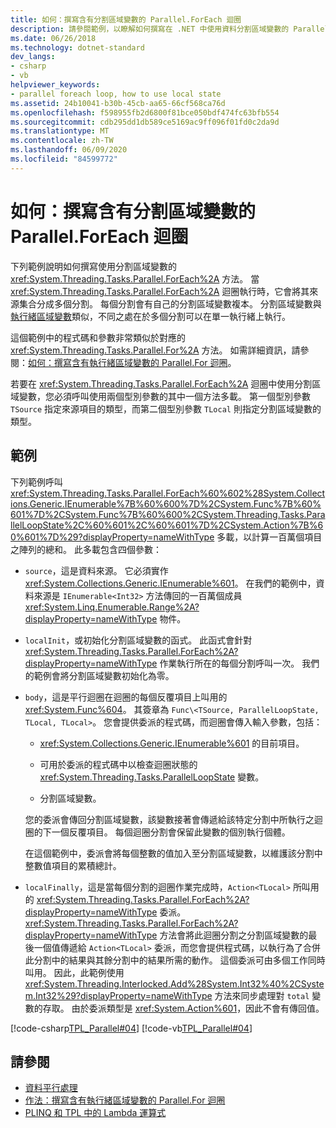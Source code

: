 ```yaml
---
title: 如何：撰寫含有分割區域變數的 Parallel.ForEach 迴圈
description: 請參閱範例，以瞭解如何撰寫在 .NET 中使用資料分割區域變數的 Parallel ForEach 迴圈。
ms.date: 06/26/2018
ms.technology: dotnet-standard
dev_langs:
- csharp
- vb
helpviewer_keywords:
- parallel foreach loop, how to use local state
ms.assetid: 24b10041-b30b-45cb-aa65-66cf568ca76d
ms.openlocfilehash: f598955fb2d6800f81bce050bdf474fc63bfb554
ms.sourcegitcommit: cdb295dd1db589ce5169ac9ff096f01fd0c2da9d
ms.translationtype: MT
ms.contentlocale: zh-TW
ms.lasthandoff: 06/09/2020
ms.locfileid: "84599772"
---
```

# <a name="how-to-write-a-parallelforeach-loop-with-partition-local-variables"></a>如何：撰寫含有分割區域變數的 Parallel.ForEach 迴圈

下列範例說明如何撰寫使用分割區域變數的 <xref:System.Threading.Tasks.Parallel.ForEach%2A> 方法。 當 <xref:System.Threading.Tasks.Parallel.ForEach%2A> 迴圈執行時，它會將其來源集合分成多個分割。 每個分割會有自己的分割區域變數複本。 分割區域變數與[執行緒區域變數](xref:System.Threading.ThreadLocal%601)類似，不同之處在於多個分割可以在單一執行緒上執行。

這個範例中的程式碼和參數非常類似於對應的 <xref:System.Threading.Tasks.Parallel.For%2A> 方法。 如需詳細資訊，請參閱：[如何：撰寫含有執行緒區域變數的 Parallel.For 迴圈](how-to-write-a-parallel-for-loop-with-thread-local-variables.md)。

若要在 <xref:System.Threading.Tasks.Parallel.ForEach%2A> 迴圈中使用分割區域變數，您必須呼叫使用兩個型別參數的其中一個方法多載。 第一個型別參數 `TSource` 指定來源項目的類型，而第二個型別參數 `TLocal` 則指定分割區域變數的類型。

## <a name="example"></a>範例

下列範例呼叫 <xref:System.Threading.Tasks.Parallel.ForEach%60%602%28System.Collections.Generic.IEnumerable%7B%60%600%7D%2CSystem.Func%7B%60%601%7D%2CSystem.Func%7B%60%600%2CSystem.Threading.Tasks.ParallelLoopState%2C%60%601%2C%60%601%7D%2CSystem.Action%7B%60%601%7D%29?displayProperty=nameWithType> 多載，以計算一百萬個項目之陣列的總和。 此多載包含四個參數：

- `source`，這是資料來源。 它必須實作 <xref:System.Collections.Generic.IEnumerable%601>。 在我們的範例中，資料來源是 `IEnumerable<Int32>` 方法傳回的一百萬個成員 <xref:System.Linq.Enumerable.Range%2A?displayProperty=nameWithType> 物件。

- `localInit`，或初始化分割區域變數的函式。 此函式會針對 <xref:System.Threading.Tasks.Parallel.ForEach%2A?displayProperty=nameWithType> 作業執行所在的每個分割呼叫一次。 我們的範例會將分割區域變數初始化為零。

- `body`，這是平行迴圈在迴圈的每個反覆項目上叫用的 <xref:System.Func%604>。 其簽章為 `Func\<TSource, ParallelLoopState, TLocal, TLocal>`。 您會提供委派的程式碼，而迴圈會傳入輸入參數，包括：

  - <xref:System.Collections.Generic.IEnumerable%601> 的目前項目。

  - 可用於委派的程式碼中以檢查迴圈狀態的 <xref:System.Threading.Tasks.ParallelLoopState> 變數。

  - 分割區域變數。

  您的委派會傳回分割區域變數，該變數接著會傳遞給該特定分割中所執行之迴圈的下一個反覆項目。 每個迴圈分割會保留此變數的個別執行個體。

  在這個範例中，委派會將每個整數的值加入至分割區域變數，以維護該分割中整數值項目的累積總計。

- `localFinally`，這是當每個分割的迴圈作業完成時，`Action<TLocal>` 所叫用的 <xref:System.Threading.Tasks.Parallel.ForEach%2A?displayProperty=nameWithType> 委派。 <xref:System.Threading.Tasks.Parallel.ForEach%2A?displayProperty=nameWithType> 方法會將此迴圈分割之分割區域變數的最後一個值傳遞給 `Action<TLocal>` 委派，而您會提供程式碼，以執行為了合併此分割中的結果與其餘分割中的結果所需的動作。 這個委派可由多個工作同時叫用。 因此，此範例使用 <xref:System.Threading.Interlocked.Add%28System.Int32%40%2CSystem.Int32%29?displayProperty=nameWithType> 方法來同步處理對 `total` 變數的存取。 由於委派類型是 <xref:System.Action%601>，因此不會有傳回值。

[!code-csharp[TPL_Parallel#04](../../../samples/snippets/csharp/VS_Snippets_Misc/tpl_parallel/cs/foreachthreadlocal.cs#04)]
[!code-vb[TPL_Parallel#04](../../../samples/snippets/visualbasic/VS_Snippets_Misc/tpl_parallel/vb/foreachthreadlocal.vb#04)]

## <a name="see-also"></a>請參閱

- [資料平行處理](data-parallelism-task-parallel-library.md)
- [作法：撰寫含有執行緒區域變數的 Parallel.For 迴圈](how-to-write-a-parallel-for-loop-with-thread-local-variables.md)
- [PLINQ 和 TPL 中的 Lambda 運算式](lambda-expressions-in-plinq-and-tpl.md)

